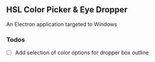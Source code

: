 ## HSL Color Picker & Eye Dropper

An Electron application targeted to Windows

### Todos

- [ ] Add selection of color options for dropper box outline
